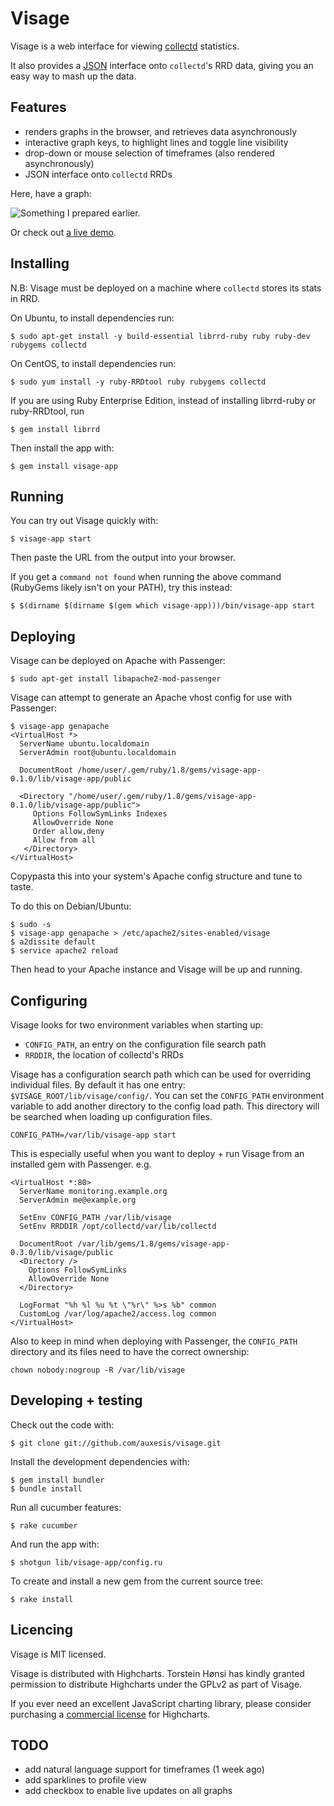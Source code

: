 Visage
======

Visage is a web interface for viewing [collectd](http://collectd.org) statistics.

It also provides a [JSON](http://json.org) interface onto `collectd`'s RRD data,
giving you an easy way to mash up the data.

Features
--------

 * renders graphs in the browser, and retrieves data asynchronously
 * interactive graph keys, to highlight lines and toggle line visibility
 * drop-down or mouse selection of timeframes (also rendered asynchronously)
 * JSON interface onto `collectd` RRDs

Here, have a graph:


![Something I prepared earlier.](http://farm2.static.flickr.com/1020/4730994504_c8c6fc9c18_z.jpg)


Or check out [a live demo](http://visage.unstated.net/nadia/cpu+load).

Installing
----------

N.B: Visage must be deployed on a machine where `collectd` stores its stats in RRD.

On Ubuntu, to install dependencies run:

    $ sudo apt-get install -y build-essential librrd-ruby ruby ruby-dev rubygems collectd

On CentOS, to install dependencies run:

    $ sudo yum install -y ruby-RRDtool ruby rubygems collectd

If you are using Ruby Enterprise Edition, instead of installing librrd-ruby or ruby-RRDtool, run

    $ gem install librrd

Then install the app with:

    $ gem install visage-app

Running
-------

You can try out Visage quickly with:

    $ visage-app start

Then paste the URL from the output into your browser.

If you get a `command not found` when running the above command (RubyGems likely
isn't on your PATH), try this instead:

    $ $(dirname $(dirname $(gem which visage-app)))/bin/visage-app start

Deploying
---------

Visage can be deployed on Apache with Passenger:

    $ sudo apt-get install libapache2-mod-passenger

Visage can attempt to generate an Apache vhost config for use with Passenger:

    $ visage-app genapache
    <VirtualHost *>
      ServerName ubuntu.localdomain
      ServerAdmin root@ubuntu.localdomain

      DocumentRoot /home/user/.gem/ruby/1.8/gems/visage-app-0.1.0/lib/visage-app/public

      <Directory "/home/user/.gem/ruby/1.8/gems/visage-app-0.1.0/lib/visage-app/public">
         Options FollowSymLinks Indexes
         AllowOverride None
         Order allow,deny
         Allow from all
       </Directory>
    </VirtualHost>

Copypasta this into your system's Apache config structure and tune to taste.

To do this on Debian/Ubuntu:

    $ sudo -s
    $ visage-app genapache > /etc/apache2/sites-enabled/visage
    $ a2dissite default
    $ service apache2 reload

Then head to your Apache instance and Visage will be up and running.

Configuring
-----------

Visage looks for two environment variables when starting up:

  * `CONFIG_PATH`, an entry on the configuration file search path
  * `RRDDIR`, the location of collectd's RRDs

Visage has a configuration search path which can be used for overriding
individual files. By default it has one entry: `$VISAGE_ROOT/lib/visage/config/`.
You can set the `CONFIG_PATH` environment variable to add another directory to
the config load path. This directory will be searched when loading up
configuration files.

    CONFIG_PATH=/var/lib/visage-app start

This is especially useful when you want to deploy + run Visage from an installed
gem with Passenger. e.g.

    <VirtualHost *:80>
      ServerName monitoring.example.org
      ServerAdmin me@example.org

      SetEnv CONFIG_PATH /var/lib/visage
      SetEnv RRDDIR /opt/collectd/var/lib/collectd

      DocumentRoot /var/lib/gems/1.8/gems/visage-app-0.3.0/lib/visage/public
      <Directory />
        Options FollowSymLinks
        AllowOverride None
      </Directory>

      LogFormat "%h %l %u %t \"%r\" %>s %b" common
      CustomLog /var/log/apache2/access.log common
    </VirtualHost>

Also to keep in mind when deploying with Passenger, the `CONFIG_PATH` directory
and its files need to have the correct ownership:

    chown nobody:nogroup -R /var/lib/visage

Developing + testing
--------------------

Check out the code with:

    $ git clone git://github.com/auxesis/visage.git

Install the development dependencies with:

    $ gem install bundler
    $ bundle install

Run all cucumber features:

    $ rake cucumber

And run the app with:

    $ shotgun lib/visage-app/config.ru

To create and install a new gem from the current source tree:

    $ rake install

Licencing
---------

Visage is MIT licensed.

Visage is distributed with Highcharts. Torstein Hønsi has kindly granted
permission to distribute Highcharts under the GPLv2 as part of Visage.

If you ever need an excellent JavaScript charting library, please consider
purchasing a [commercial license](http://highcharts.com/license) for
Highcharts.

TODO
----

 - add natural language support for timeframes (1 week ago)
 - add sparklines to profile view
 - add checkbox to enable live updates on all graphs
